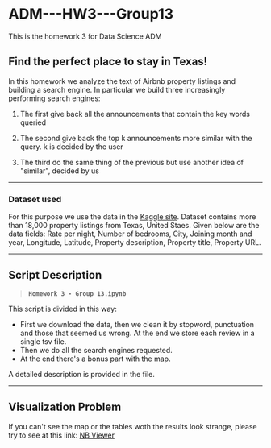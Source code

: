 # ADM---HW3---Group13
This is the homework 3 for Data Science ADM

## Find the perfect place to stay in Texas!

In this homework we analyze the text of Airbnb property listings and building a search engine. In particular we build three increasingly performing search engines:

1) The first give back all the announcements that contain the key words queried

2) The second give back the top k announcements more similar with the query. k is decided by the user

3) The third do the same thing of the previous but use another idea of "similar", decided by us

********

### Dataset used

For this purpose we use the data in the [Kaggle site](https://www.kaggle.com/PromptCloudHQ/airbnb-property-data-from-texas). 
Dataset contains more than 18,000 property listings from Texas, United Staes. Given below are the data fields:
Rate per night, Number of bedrooms, City, Joining month and year, Longitude, Latitude, Property description, Property title, Property URL.

********

## Script Description

> __`Homework 3 - Group 13.ipynb`__ 

This script is divided in this way:
- First we download the data, then we clean it by stopword, punctuation and those that seemed us wrong. At the end we store each review in a single tsv file.
- Then we do all the search engines requested.
- At the end there's a bonus part with the map.

A detailed description is provided in the file. 

********

## Visualization Problem

If you can't see the map or the tables woth the results look strange, please try to see at this link: [NB Viewer](http://nbviewer.jupyter.org/github/Scarallallau/ADM---HW3---Group13/blob/master/Homework%203%20-%20Group%2013.ipynb)
